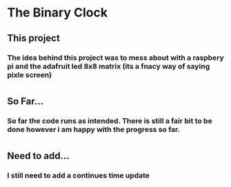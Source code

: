 # The Binary Clock
## This project
### The idea behind this project was to mess about with a raspbery pi and the adafruit led 8x8 matrix (its a fnacy way of saying pixle screen)
#
## So Far...
### So far the code runs as intended. There is still a fair bit to be done however i am happy with the progress so far.
#
## Need to add...
### I still need to add a continues time update